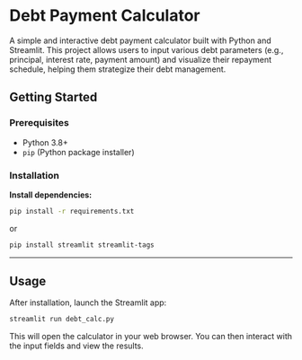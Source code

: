 # Debt Payment Calculator
 A simple and interactive debt payment calculator built with Python and Streamlit. This project allows users to input various debt parameters (e.g., principal, interest rate, payment amount) and visualize their repayment schedule, helping them strategize their debt management.

## Getting Started

### Prerequisites

*   Python 3.8+
*   `pip` (Python package installer)

### Installation

**Install dependencies:**

```bash
pip install -r requirements.txt
```
or
```bash
pip install streamlit streamlit-tags
```

---

## Usage

After installation, launch the Streamlit app:


```bash
streamlit run debt_calc.py
```

This will open the calculator in your web browser. You can then interact with the input fields and view the results.

